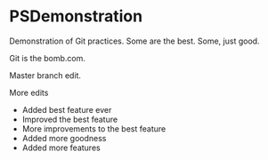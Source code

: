 PSDemonstration
===============

Demonstration of Git practices.  Some are the best.  Some, just good.

Git is the bomb.com.

Master branch edit.

More edits

- Added best feature ever
- Improved the best feature
- More improvements to the best feature
- Added more goodness
- Added more features
